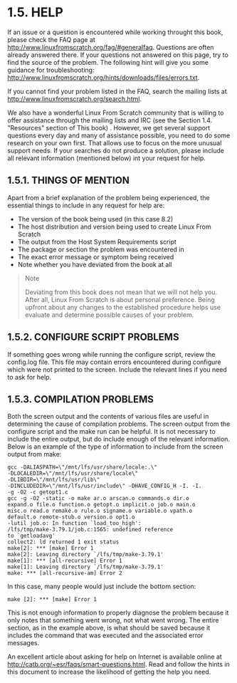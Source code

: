 # 1.5. HELP

If an issue or a question is encountered while working throught this book, please check the FAQ page at http://www.linuxfromscratch.org/fag/#generalfaq. Questions are often already answered there. If your questions not answered on this page, try to find the source of the problem. The following hint will give you some guidance for troubleshooting: http://www.linuxfromscratch.org/hints/downloads/files/errors.txt.

If you cannot find your problem listed in the FAQ, search the mailing lists at http://www.linuxfromscratch.org/search.html.

We also have a wonderful Linux From Scratch community that is willing to offer assistance through the mailing lists and IRC (see the Section 1.4. "Resources" section of This book) . However, we get several support questions every day and many of assistance possible, you need to do some research on your own first. That allows use to focus on the more unusual support needs. If your searches do not produce a solution, please include all relevant information (mentioned below) int your request for help.

## 1.5.1. THINGS OF MENTION

Apart from a brief explanation of the problem being experienced, the essential things to include in any request for help are:

- The version of the book being used (in this case 8.2)
- The host distribution and version being used to create Linux From Scratch
- The output from the Host System Requirements script
- The package or section the problem was encountered in
- The exact error message or symptom being received
- Note whether you have deviated from the book at all

> Note
>
> Deviating from this book does not mean that we will not help you. After all, Linux From Scratch is about personal preference. Being upfront about any changes to the established procedure helps use evaluate and determine possible causes of your problem.

## 1.5.2. CONFIGURE SCRIPT PROBLEMS

If something goes wrong while running the configure script, review the config.log file. This file may contain errors encountered during configure which were not printed to the screen. Include the relevant lines if you need to ask for help.


## 1.5.3. COMPILATION PROBLEMS

Both the screen output and the contents of various files are useful in determining the cause of compilation problems. The screen output from the configure script and the make run can be helpful. It is not necessary to include the entire output, but do include enough of the relevant information. Below is an example of the type of information to include from the screen output from make:

```
gcc -DALIASPATH=\"/mnt/lfs/usr/share/locale:.\"
-DLOCALEDIR=\"/mnt/lfs/usr/share/locale\"
-DLIBDIR=\"/mnt/lfs/usr/lib\"
-DINCLUDEDIR=\"/mnt/lfs/usr/include\" -DHAVE_CONFIG_H -I. -I.
-g -O2 -c getopt1.c
gcc -g -O2 -static -o make ar.o arscan.o commands.o dir.o
expand.o file.o function.o getopt.o implicit.o job.o main.o
misc.o read.o remake.o rule.o signame.o variable.o vpath.o
default.o remote-stub.o version.o opt1.o
-lutil job.o: In function `load_too_high':
/lfs/tmp/make-3.79.1/job.c:1565: undefined reference
to `getloadavg'
collect2: ld returned 1 exit status
make[2]: *** [make] Error 1
make[2]: Leaving directory `/lfs/tmp/make-3.79.1'
make[1]: *** [all-recursive] Error 1
make[1]: Leaving directory `/lfs/tmp/make-3.79.1'
make: *** [all-recursive-am] Error 2
```

In this case, many people would just include the bottom section:

```
make [2]: *** [make] Error 1
```

This is not enough information to properly diagnose the problem because it only notes that something went wrong, not what went wrong. The entire section, as in the example above, is what should be saved because it includes the command that was executed and the associated error messages.

An excellent article about asking for help on Internet is available online at http://catb.org/~esr/faqs/smart-questions.html. Read and follow the hints in this document to increase the likelihood of getting the help you need.

